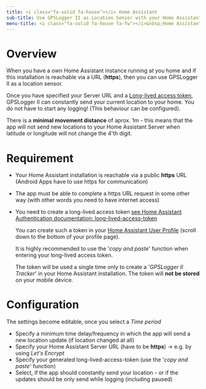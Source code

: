 ```yaml
---
title: <i class="fa-solid fa-house"></i> Home Assistant
sub-title: Use GPSLogger II as Location Sensor with your Home Assistant installation
menu-title: <i class="fa-solid fa-house fa-fw"></i>&nbsp;Home Assistant
---
```


# Overview

When you have a own Home Assistant instance running at you home and if this installation is reachable via a URL
(__https__), then you can use GPSLogger II as a location sensor.

Once you have specified your Server URL and
a [Long-lived access token](https://developers.home-assistant.io/docs/auth_api/#long-lived-access-token),
GPSLogger II can constantly send your current location to your home. You do not have to start any logging! (This
behaviour can be configured).

<i class="fa-solid fa-hand-point-up fa-fw"></i> There is a __minimal movement distance__ of aprox. 1m - this means that
the app will not send new locations to your Home Assistant Server when latitude or longitude will not change the 4'th
digit.

# Requirement

- Your Home Assistant installation is reachable via a public __https__ URL (Android Apps have to use https for
  communication)
- The app must be able to complete a https URL request in some other way (with other words you need to have internet
  access)
- You need to create a long-lived access
  token [see Home Assistant Authentication documentation: long-lived-access-token](https://developers.home-assistant.io/docs/auth_api/#long-lived-access-token)
  
  You can create such a token in
  your [Home Assistant User Profile](https://www.home-assistant.io/docs/authentication/#your-account-profile)
  (scroll down to the bottom of your profile page).

  It is highly recommended to use the '_copy and paste_' function when entering your long-lived access token.

  The token will be used a single time only to create a '_GPSLogger II Tracker_' in your Home Assistant installation.
  The token will __not be stored__ on your mobile device.

# Configuration
<i class="fa-solid fa-hand-point-up fa-fw"></i> The settings become editable, once you select a _Time period_ 

- Specify a minimum time delay/frequency in which the app will send a new location update (if location changed at all)
- Specify your Home Assistant Server URL (have to be __https__) -> e.g. by using _Let's Encrypt_
- Specify your generated long-lived-access-token (use the '_copy and paste_' function)
- Select, if the app should constantly send your location - or if the updates should be only send while logging
  (including paused) 
